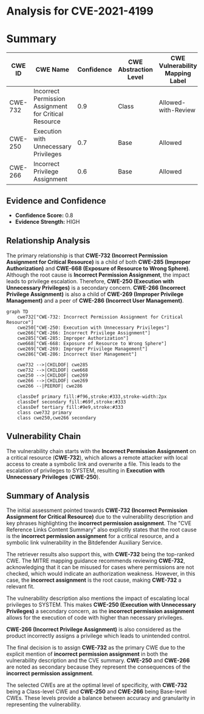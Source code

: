 # Analysis for CVE-2021-4199

# Summary
| CWE ID | CWE Name | Confidence | CWE Abstraction Level | CWE Vulnerability Mapping Label | CWE-Vulnerability Mapping Notes |
|---|---|---|---|---|---|
| CWE-732 | Incorrect Permission Assignment for Critical Resource | 0.9 | Class | Allowed-with-Review | Primary CWE |
| CWE-250 | Execution with Unnecessary Privileges | 0.7 | Base | Allowed | Secondary Candidate |
| CWE-266 | Incorrect Privilege Assignment | 0.6 | Base | Allowed | Secondary Candidate |

## Evidence and Confidence

*   **Confidence Score:** 0.8
*   **Evidence Strength:** HIGH

## Relationship Analysis
The primary relationship is that **CWE-732 (Incorrect Permission Assignment for Critical Resource)** is a child of both **CWE-285 (Improper Authorization)** and **CWE-668 (Exposure of Resource to Wrong Sphere)**. Although the root cause is **Incorrect Permission Assignment**, the impact leads to privilege escalation. Therefore, **CWE-250 (Execution with Unnecessary Privileges)** is a secondary concern. **CWE-266 (Incorrect Privilege Assignment)** is also a child of **CWE-269 (Improper Privilege Management)** and a peer of **CWE-286 (Incorrect User Management)**.

```mermaid
graph TD
    cwe732["CWE-732: Incorrect Permission Assignment for Critical Resource"]
    cwe250["CWE-250: Execution with Unnecessary Privileges"]
    cwe266["CWE-266: Incorrect Privilege Assignment"]
    cwe285["CWE-285: Improper Authorization"]
    cwe668["CWE-668: Exposure of Resource to Wrong Sphere"]
    cwe269["CWE-269: Improper Privilege Management"]
    cwe286["CWE-286: Incorrect User Management"]

    cwe732 -->|CHILDOF| cwe285
    cwe732 -->|CHILDOF| cwe668
    cwe250 -->|CHILDOF| cwe269
    cwe266 -->|CHILDOF| cwe269
    cwe266 --|PEEROF| cwe286

    classDef primary fill:#f96,stroke:#333,stroke-width:2px
    classDef secondary fill:#69f,stroke:#333
    classDef tertiary fill:#9e9,stroke:#333
    class cwe732 primary
    class cwe250,cwe266 secondary
```

## Vulnerability Chain
The vulnerability chain starts with the **Incorrect Permission Assignment** on a critical resource (**CWE-732**), which allows a remote attacker with local access to create a symbolic link and overwrite a file. This leads to the escalation of privileges to SYSTEM, resulting in **Execution with Unnecessary Privileges** (**CWE-250**).

## Summary of Analysis
The initial assessment pointed towards **CWE-732 (Incorrect Permission Assignment for Critical Resource)** due to the vulnerability description and key phrases highlighting the **incorrect permission assignment**. The "CVE Reference Links Content Summary" also explicitly states that the root cause is the **incorrect permission assignment** for a critical resource, and a symbolic link vulnerability in the Bitdefender Auxiliary Service.

The retriever results also support this, with **CWE-732** being the top-ranked CWE. The MITRE mapping guidance recommends reviewing **CWE-732**, acknowledging that it can be misused for cases where permissions are not checked, which would indicate an authorization weakness. However, in this case, the **incorrect assignment** is the root cause, making **CWE-732** a relevant fit.

The vulnerability description also mentions the impact of escalating local privileges to SYSTEM. This makes **CWE-250 (Execution with Unnecessary Privileges)** a secondary concern, as the **incorrect permission assignment** allows for the execution of code with higher than necessary privileges.

**CWE-266 (Incorrect Privilege Assignment)** is also considered as the product incorrectly assigns a privilege which leads to unintended control.

The final decision is to assign **CWE-732** as the primary CWE due to the explicit mention of **incorrect permission assignment** in both the vulnerability description and the CVE summary. **CWE-250** and **CWE-266** are noted as secondary because they represent the consequences of the **incorrect permission assignment**.

The selected CWEs are at the optimal level of specificity, with **CWE-732** being a Class-level CWE and **CWE-250** and **CWE-266** being Base-level CWEs. These levels provide a balance between accuracy and granularity in representing the vulnerability.